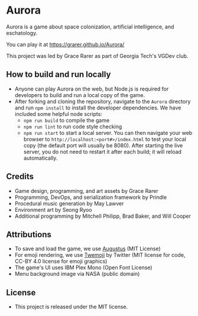 # Aurora

Aurora is a game about space colonization, artificial intelligence, and
eschatology.

You can play it at <https://grarer.github.io/Aurora/>

This project was led by Grace Rarer as part of Georgia Tech's VGDev club.

## How to build and run locally

- Anyone can play Aurora on the web, but Node.js is required for developers to build and run a local copy of the game.
- After forking and cloning the repository, navigate to the `Aurora` directory and run `npm install` to install the
developer dependencies. We have included some helpful node scripts:
  - `npm run build` to compile the game
  - `npm run lint` to run code style checking
  - `npm run start` to start a local server. You can then navigate your web browser to
`http://localhost:<port#>/index.html` to test your local copy (the default port will usually be 8080). After starting
the live server, you do not need to restart it after each build; it will reload automatically.

## Credits

- Game design, programming, and art assets by Grace Rarer
- Programming, DevOps, and serialization framework by Prindle
- Procedural music generation by May Lawver
- Environment art by Seong Ryoo
- Additional programming by Mitchell Philipp, Brad Baker, and Will Cooper

## Attributions

- To save and load the game, we use [Augustus](https://www.npmjs.com/package/@nprindle/augustus) (MIT License)
- For emoji rendering, we use [Twemoji](https://github.com/twitter/twemoji) by
  Twitter (MIT license for code, CC-BY 4.0 license for emoji graphics)
- The game's UI uses IBM Plex Mono (Open Font License)
- Menu background image via NASA (public domain)

## License

- This project is released under the MIT license.
